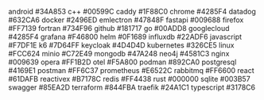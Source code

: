 android     #34A853
c++         #00599C
caddy       #1F88C0
chrome      #4285F4
datadog     #632CA6
docker      #2496ED
emlectron   #47848F
fastapi     #009688
firefox     #FF7139
fortran     #734F96
github      #181717
go          #00ADD8
googlecloud #4285F4
grafana     #F46800
helm        #0F1689
influxdb    #22ADF6
javascript  #F7DF1E
k6          #7D64FF
keycloak    #4D4D4D
kubernetes  #326CE5
linux       #FCC624
minio       #C72E49
mongodb     #47A248
neo4j       #4581C3
nginx       #009639
opera       #FF1B2D
otel        #F5A800
podman      #892CA0
postgresql  #4169E1
postman     #FF6C37
prometheus  #E6522C
rabbitmq    #FF6600
react       #61DAFB
reactivex   #B7178C
redis       #FF4438
rust        #000000
sqlite      #003B57
swagger     #85EA2D
terraform   #844FBA
traefik     #24A1C1
typescript  #3178C6